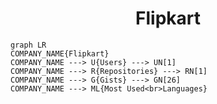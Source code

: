<h1 align="center">Flipkart</h1>

```mermaid
graph LR
COMPANY_NAME{Flipkart}
COMPANY_NAME ---> U{Users} ---> UN[1]
COMPANY_NAME ---> R{Repositories} ---> RN[1]
COMPANY_NAME ---> G{Gists} ---> GN[26]
COMPANY_NAME ---> ML{Most Used<br>Languages}
```
